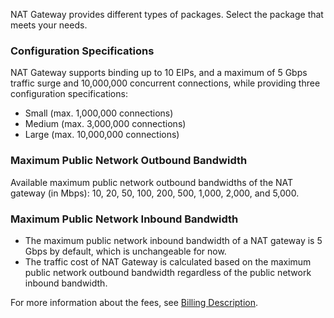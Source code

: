 NAT Gateway provides different types of packages. Select the package that meets your needs.
### Configuration Specifications
NAT Gateway supports binding up to 10 EIPs, and a maximum of 5 Gbps traffic surge and 10,000,000 concurrent connections, while providing three configuration specifications:
- Small (max. 1,000,000 connections)
- Medium (max. 3,000,000 connections) 
- Large (max. 10,000,000 connections)

### Maximum Public Network Outbound Bandwidth
Available maximum public network outbound bandwidths of the NAT gateway (in Mbps): 10, 20, 50, 100, 200, 500, 1,000, 2,000, and 5,000.

### Maximum Public Network Inbound Bandwidth
- The maximum public network inbound bandwidth of a NAT gateway is 5 Gbps by default, which is unchangeable for now.
- The traffic cost of NAT Gateway is calculated based on the maximum public network outbound bandwidth regardless of the public network inbound bandwidth.

For more information about the fees, see [Billing Description](https://intl.cloud.tencent.com/document/product/1015/30248).
